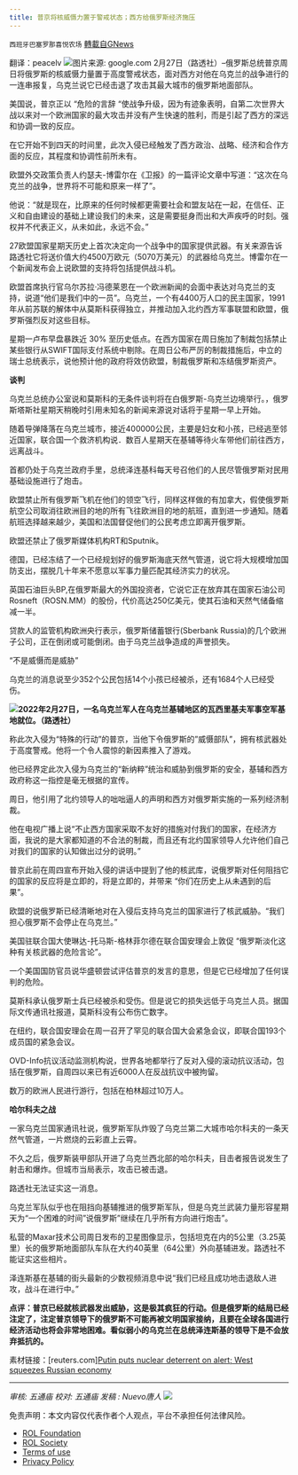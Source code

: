 ```yaml
---
title: 普京将核威慑力置于警戒状态；西方给俄罗斯经济施压
---
```

`西班牙巴塞罗那喜悦农场` [轉載自GNews](https://gnews.org/zh-hans/2080066/)

翻译：peacelv
![](https://assets.gnews.org/wp-content/uploads/2022/02/23ukraine-briefing9-master1050-edited.jpg)图片来源: google.com
2月27日（路透社）–俄罗斯总统普京周日将俄罗斯的核威慑力量置于高度警戒状态，面对西方对他在乌克兰的战争进行的一连串报复，乌克兰说它已经击退了攻击其最大城市的俄罗斯地面部队。

美国说，普京正以 “危险的言辞 “使战争升级，因为有迹象表明，自第二次世界大战以来对一个欧洲国家的最大攻击并没有产生快速的胜利，而是引起了西方的深远和协调一致的反应。

在它开始不到四天的时间里，此次入侵已经触发了西方政治、战略、经济和合作方面的反应，其程度和协调性前所未有。

欧盟外交政策负责人约瑟夫-博雷尔在《卫报》的一篇评论文章中写道：“这次在乌克兰的战争，世界将不可能和原来一样了”。

他说：“就是现在，比原来的任何时候都更需要社会和盟友站在一起，在信任、正义和自由建设的基础上建设我们的未来，这是需要挺身而出和大声疾呼的时刻。强权并不代表正义，从未如此，永远不会。”

27欧盟国家星期天历史上首次决定向一个战争中的国家提供武器。有关来源告诉路透社它将送价值大约4500万欧元（5070万美元）的武器给乌克兰。博雷尔在一个新闻发布会上说欧盟的支持将包括提供战斗机。

欧盟首席执行官乌尔苏拉·冯德莱恩在一个欧洲新闻的会面中表达对乌克兰的支持，说道“他们是我们中的一员”。乌克兰，一个有4400万人口的民主国家，1991年从前苏联的解体中从莫斯科获得独立，并推动加入北约西方军事联盟和欧盟，俄罗斯强烈反对这些目标。

星期一卢布早盘暴跌近 30% 至历史低点。在西方国家在周日施加了制裁包括禁止某些银行从SWIFT国际支付系统中剔除。在周日公布严厉的制裁措施后，中立的瑞士总统表示，说他预计他的政府将效仿欧盟，制裁俄罗斯和冻结俄罗斯资产。

**谈判**

乌克兰总统办公室说和莫斯科的无条件谈判将在白俄罗斯-乌克兰边境举行。，俄罗斯塔斯社星期天稍晚时引用未知名的新闻来源说对话将于星期一早上开始。

随着导弹降落在乌克兰城市，接近400000公民，主要是妇女和小孩，已经逃至邻近国家，联合国一个救济机构说．数百人星期天在基辅等待火车带他们前往西方，远离战斗。

首都仍处于乌克兰政府手里，总统泽连基科每天号召他们的人民尽管俄罗斯对民用基础设施进行了炮击。

欧盟禁止所有俄罗斯飞机在他们的领空飞行，同样这样做的有加拿大，假使俄罗斯航空公司取消往欧洲目的地的所有飞往欧洲目的地的航班，直到进一步通知。随着航班选择越来越少，美国和法国督促他们的公民考虑立即离开俄罗斯。

欧盟还禁止了俄罗斯媒体机构RT和Sputnik。

德国，已经冻结了一个已经规划好的俄罗斯海底天然气管道，说它将大规模增加国防支出，摆脱几十年来不愿意以军事力量匹配其经济实力的状况。

英国石油巨头BP,在俄罗斯最大的外国投资者，它说它正在放弃其在国家石油公司Rosneft（ROSN.MM）的股份，代价高达250亿美元，使其石油和天然气储备缩减一半。

贷款人的监管机构欧洲央行表示，俄罗斯储蓄银行(Sberbank Russia)的几个欧洲子公司，正在倒闭或可能倒闭。由于乌克兰战争造成的声誉损失。

“不是威慑而是威胁”

乌克兰的消息说至少352个公民包括14个小孩已经被杀，还有1684个人已经受伤。

![](https://assets.gnews.org/wp-content/uploads/2022/02/image-2733.png)**2022年2月27日，一名乌克兰军人在乌克兰基辅地区的瓦西里基夫军事空军基地就位。（路透社）**

称此次入侵为“特殊的行动”的普京，当他下令俄罗斯的”威慑部队”，拥有核武器处于高度警戒。他将一个令人震惊的新因素推入了游戏。

他已经界定此次入侵为乌克兰的“新纳粹”统治和威胁到俄罗斯的安全，基辅和西方政府称这一指控是毫无根据的宣传。

周日，他引用了北约领导人的咄咄逼人的声明和西方对俄罗斯实施的一系列经济制裁。

他在电视广播上说“不止西方国家采取不友好的措施对付我们的国家，在经济方面，我说的是大家都知道的不合法的制裁，而且还有北约国家领导人允许他们自己对我们的国家的认知做出过分的说明。”

普京此前在周四宣布开始入侵的讲话中提到了他的核武库，说俄罗斯对任何阻挡它的国家的反应将是立即的，将是立即的，并带来 “你们在历史上从未遇到的后果”。

欧盟的说俄罗斯已经清晰地对在入侵后支持乌克兰的国家进行了核武威胁。“我们担心俄罗斯不会停止在乌克兰。”

美国驻联合国大使琳达-托马斯-格林菲尔德在联合国安理会上敦促 “俄罗斯淡化这种有关核武器的危险言论”。

一个美国国防官员说华盛顿尝试评估普京的发言的意思，但是它已经增加了任何误判的危险。

莫斯科承认俄罗斯士兵已经被杀和受伤。但是说它的损失远低于乌克兰人员。据国际文传通讯社报道，莫斯科没有公布伤亡数字。

在纽约，联合国安理会在周一召开了罕见的联合国大会紧急会议，即联合国193个成员国的紧急会议。

OVD-Info抗议活动监测机构说，世界各地都举行了反对入侵的滚动抗议活动，包括在俄罗斯，自周四以来已有近6000人在反战抗议中被拘留。

数万的欧洲人民进行游行，包括在柏林超过10万人。

**哈尔科夫之战**

一家乌克兰国家通讯社说，俄罗斯军队炸毁了乌克兰第二大城市哈尔科夫的一条天然气管道，一片燃烧的云彩直上云霄。

不久之后，俄罗斯装甲部队开进了乌克兰西北部的哈尔科夫，目击者报告说发生了射击和爆炸。但城市当局表示，攻击已被击退。

路透社无法证实这一消息。

乌克兰军队似乎也在阻挡向基辅推进的俄罗斯军队，但是乌克兰武装力量形容星期天为“一个困难的时间”说俄罗斯”继续在几乎所有方向进行炮击”。

私营的Maxar技术公司周日发布的卫星图像显示，包括坦克在内的5公里（3.25英里）长的俄罗斯地面部队车队在大约40英里（64公里）外向基辅进发。路透社不能证实这些相片。

泽连斯基在基辅的街头最新的少数视频消息中说“我们已经且成功地击退敌人进攻，战斗在进行中。”

**点评：普京已经就核武器发出威胁，这是极其疯狂的行动。但是俄罗斯的结局已经注定了，注定普京领导下的俄罗斯不可能再被文明国家接纳，且要在全球各国进行经济活动也将会非常地困难。看似弱小的乌克兰在总统泽连斯基的领导下是不会放弃抵抗的。**

素材链接：[reuters.com][Putin puts nuclear deterrent on alert; West squeezes Russian economy](https://www.reuters.com/world/india/war-with-ukraine-putin-puts-nuclear-deterrence-forces-alert-2022-02-27/)

* * *

*审核: 五通庙
校对: 五通庙
发稿 : Nuevo唐人*
![](https://assets.gnews.org/wp-content/uploads/2022/02/西喜-9.jpeg)
 

免责声明：本文内容仅代表作者个人观点，平台不承担任何法律风险。

- [ROL Foundation](https://rolfoundation.org/)
- [ROL Society](https://rolsociety.org/)
- [Terms of use](https://gnews.org/terms-of-use-3/)
- [Privacy Policy](https://gnews.org/privacy-policy/)
